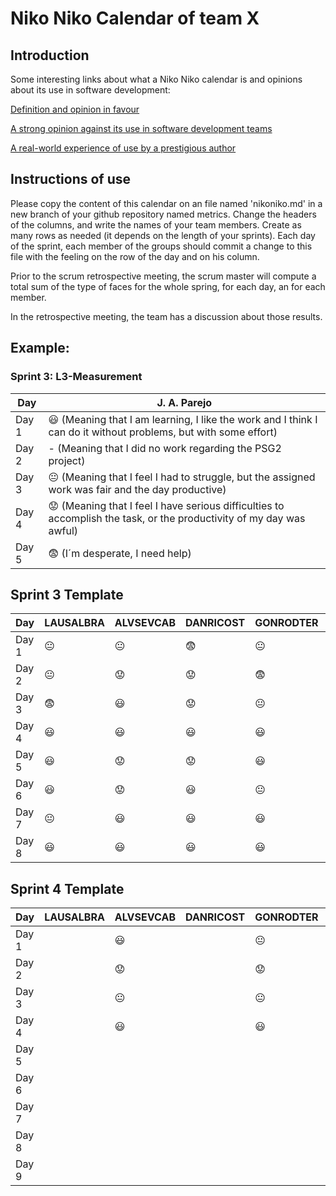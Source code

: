 # Niko Niko Calendar of team X
## Introduction
Some interesting links about what a Niko Niko calendar is and opinions about its use in software development:

[Definition and opinion in favour](https://blog.teammood.com/2018/07/24/evaluating-your-teams-health-with-the-niko-niko-calendar.html?utm_source=google&utm_medium=cpc&utm_campaign=blog-niko-niko&utm_content=niko-niko&utm_term=niko%20niko%20calendar&gclid=Cj0KCQjwsYb0BRCOARIsAHbLPhGYfc7zpSwEDx8KE3VjlsTyy1M1F8O8lxyOPWQTpjf71RjXeD5rgWsaAmEhEALw_wcB)

[A strong opinion against its use in software development teams](https://www.tinypulse.com/blog/sk-niko-niko-calendar-workplace-morale)

[A real-world experience of use by a prestigious author](https://www.javiergarzas.com/2015/05/calendarios-niko-niko.html)
## Instructions of use
Please copy the content of this calendar on an file named 'nikoniko.md' in a new branch of your github repository named metrics.
Change the headers of the columns, and write the names of your team members.
Create as many rows as needed (it depends on the length of your sprints).
Each day of the sprint, each member of the groups should commit a change to this file with the feeling on the row of the day and on his column. 

Prior to the scrum retrospective meeting, the scrum master will compute a total sum of the type of faces for the whole spring, for each day, an for each member.

In the retrospective meeting, the team has a discussion about those results.

## Example:

### Sprint 3: L3-Measurement 

| Day           | J. A. Parejo  |
| ------------- | ------------- |
| Day 1         |    :smiley: (Meaning that I am learning, I like the work and I think I can do it without problems, but with some effort) |
| Day 2         |    - (Meaning that I did no work regarding the PSG2 project)           |
| Day 3         |    :neutral_face:  (Meaning that I feel I had to struggle, but the assigned work was fair and the day productive)          |:fearful:
| Day 4         |    :worried: (Meaning that I feel I have serious difficulties to accomplish the task, or the productivity of my day was awful)           |
| Day 5         |    :fearful:   (I´m desperate, I need help)        |


## Sprint 3 Template

| Day           | LAUSALBRA     | ALVSEVCAB      | DANRICOST      | GONRODTER      | LUCTORGOM      | 
| ------------- | ------------- | -------------  | -------------  | -------------  | -------------  | 
| Day 1         | :neutral_face:| :neutral_face: | :fearful:      | :neutral_face: |   :worried:    |
| Day 2         | :neutral_face:| :worried:      | :worried:      | :fearful:      |   :smiley:     |
| Day 3         | :fearful:     | :smiley:       | :worried:      | :neutral_face: | :neutral_face: |          
| Day 4         | :smiley:      | :smiley:       | :smiley:       | :smiley:       |   :smiley:     |
| Day 5         | :smiley:      | :worried:      | :worried:      | :smiley:       |   :smiley:     |  
| Day 6         | :smiley:      | :worried:      | :smiley:       | :neutral_face: |   :smiley:     |  
| Day 7         | :neutral_face:| :smiley:       | :smiley:       | :smiley:       |  :worried:     |  
| Day 8         | :smiley:      | :smiley:       | :smiley:       | :smiley:       |  :smiley:      | 



## Sprint 4 Template

| Day           | LAUSALBRA     | ALVSEVCAB      | DANRICOST      | GONRODTER      | LUCTORGOM      | 
| ------------- | ------------- | -------------  | -------------  | -------------  | -------------  | 
| Day 1         |               | :smiley:       |                | :neutral_face: |                |
| Day 2         |               | :worried:      |                | :worried:      |                |
| Day 3         |               | :neutral_face: |                | :neutral_face: |                |          
| Day 4         |               | :smiley:       |                | :smiley:       |                |
| Day 5         |               |                |                |                |                |  
| Day 6         |               |                |                |                |                |  
| Day 7         |               |                |                |                |                |  
| Day 8         |               |                |                |                |                | 
| Day 9         |               |                |                |                |                | 


